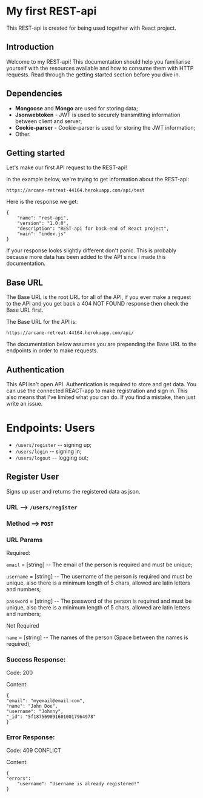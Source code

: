 # My first REST-api

This REST-api is created for being used together with React project.

## Introduction
Welcome to my REST-api! This documentation should help you familiarise yourself with the resources available and how to consume them with HTTP requests. Read through the getting started section before you dive in.

## Dependencies
* **Mongoose** and **Mongo** are used for storing data;
* **Jsonwebtoken** - JWT is used to securely transmitting information between client and server;
* **Cookie-parser** - Cookie-parser is used for storing the JWT information;
* Other.

## Getting started
Let's make our first API request to the REST-api!

In the example below, we're trying to get information about the REST-api:

```https://arcane-retreat-44164.herokuapp.com/api/test```

Here is the response we get:

```
{
    "name": "rest-api",
    "version": "1.0.0",
    "description": "REST-api for back-end of React project",
    "main": "index.js"
}
```

If your response looks slightly different don't panic. This is probably because more data has been added to the API since I made this documentation.

## Base URL
The Base URL is the root URL for all of the API, if you ever make a request to the API and you get back a 404 NOT FOUND response then check the Base URL first.

The Base URL for the API is:

```https://arcane-retreat-44164.herokuapp.com/api/```

The documentation below assumes you are prepending the Base URL to the endpoints in order to make requests.

## Authentication
This API isn't open API. Authentication is required to store and get data. You can use the connected REACT-app to make registration and sign in. This also means that I've limited what you can do. If you find a mistake, then just write an issue.

# Endpoints: Users

* ```/users/register``` -- signing up;
* ```/users/login``` -- signing in;
* ```/users/logout``` -- logging out;

## Register User
Signs up user and returns the registered data as json.

### URL --> ```/users/register```

### Method --> ```POST```

### URL Params

Required:

```email``` = [string] -- The email of the person is required and must be unique;

```username``` = [string] -- The username of the person is required and must be unique, also there is a minimum length of 5 chars, allowed are latin letters and numbers;

```password``` = [string] -- The password of the person is required and must be unique, also there is a minimum length of 5 chars, allowed are latin letters and numbers;

Not Required

```name``` = [string] -- The names of the person (Space between the names is required);

### Success Response:

Code: 200

Content: 
``` 
{ 
"email": "myemail@email.com",
"name": "John Doe",
"username": "Johnny",
"_id": "5f1875690916010017964978" 
}
```

### Error Response:

Code: 409 CONFLICT

Content: 
```
{ 
"errors": 
    "username": "Username is already registered!"
}
```